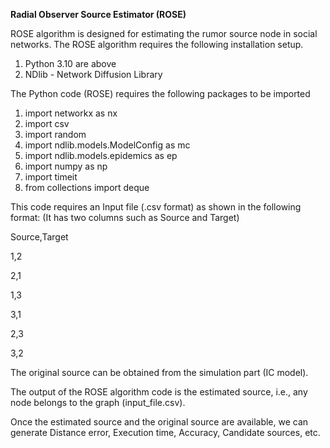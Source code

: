 **Radial Observer Source Estimator (ROSE)**

ROSE algorithm is designed for estimating the rumor source node in social networks. The ROSE algorithm requires the following installation setup.
1. Python 3.10 are above
2. NDlib - Network Diffusion Library

The Python code (ROSE) requires the following packages to be imported
1. import networkx as nx
2. import csv
3. import random
4. import ndlib.models.ModelConfig as mc
5. import ndlib.models.epidemics as ep
6. import numpy as np
7. import timeit
8. from collections import deque

This code requires an Input file (.csv format) as shown in the following format: 
(It has two columns such as Source and Target)

Source,Target

1,2

2,1

1,3

3,1

2,3

3,2

The original source can be obtained from the simulation part (IC model).

The output of the ROSE algorithm code is the estimated source, i.e., any node belongs to the graph (input_file.csv).

Once the estimated source and the original source are available, we can generate Distance error, Execution time, Accuracy, Candidate sources, etc.


